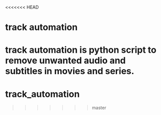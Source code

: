 <<<<<<< HEAD
# track automation

track automation is python script to remove unwanted audio and subtitles in movies and series.
=======
# track_automation
>>>>>>> master
